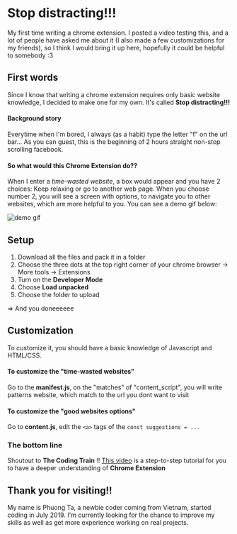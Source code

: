 # Stop distracting!!! 
My first time writing a chrome extension.
I posted a video testing this, and a lot of people have asked me about it (I also made a few customizations for my friends), so I think I would bring it up here, hopefully it could be helpful to somebody :3

## First words
Since I know that writing a chrome extension requires only basic website knowledge, I decided to make one for my own.
It's called **Stop distracting!!!**

#### Background story
Everytime when I'm bored, I always (as a habit) type the letter "f" on the url bar...
As you can guest, this is the beginning of 2 hours straight non-stop scrolling facebook.

#### So what would this Chrome Extension do??
When I enter a *time-wasted website*, a box would appear and you have 2 choices: Keep relaxing or go to another web page.
When you choose number 2, you will see a screen with options, to navigate you to other websites, which are more helpful to you.
You can see a demo gif below:

![demo gif](https://github.com/tahaphuong/stopDistracting/blob/master/demo.gif)


## Setup
1. Download all the files and pack it in a folder
2. Choose the three dots at the top right corner of your chrome browser -> More tools -> Extensions
3. Turn on the **Developer Mode**
4. Choose **Load unpacked**
5. Choose the folder to upload

=> And you doneeeeee

## Customization
To customize it, you should have a basic knowledge of Javascript and HTML/CSS. 

#### To customize the "time-wasted websites"
Go to the **manifest.js**, on the "matches" of "content_script", you will write patterns website, which match to the url you dont want to visit

#### To customize the "good websites options"
Go to **content.js**, edit the ```<a>``` tags of the ```const suggestions = ...```

### The bottom line
Shoutout to **The Coding Train** !!
[This video](https://www.youtube.com/watch?v=9Tl3OmwrSaM) is a step-to-step tutorial for you to have a deeper understanding of **Chrome Extension**

## Thank you for visiting!!
My name is Phuong Ta, a newbie coder coming from Vietnam, started coding in July 2019. I'm currently looking for the chance to improve my skills as well as get more experience working on real projects.

